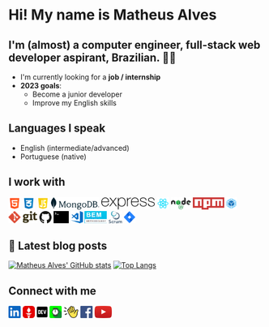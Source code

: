 # Hi! My name is **Matheus Alves**

## I'm (almost) a computer engineer, full-stack web developer aspirant, Brazilian. 👨‍🎓

- I'm currently looking for a **job / internship**
- **2023 goals**:
  - Become a junior developer
  - Improve my English skills

## Languages I speak

- English (intermediate/advanced)
- Portuguese (native)

## I work with

<div>
  <img src="./src/common/images/html.png" height="24">
  <img src="./src/common/images/css.png" height="24">
  <img src="./src/common/images/javascript.png" height="24">
  <img src="./src/common/images/mongodb.svg" height="24">
  <img src="./src/common/images/express.png" height="24">
  <img src="./src/common/images/react.png" height="24">
  <img src="./src/common/images/node.png" height="24">
  <img src="./src/common/images/npm.svg" height="24">
  <img src="./src/common/images/webpack.svg" height="24">
  <img src="./src/common/images/git.svg" height="24">
  <img src="./src/common/images/github.svg" height="24">
  <img src="./src/common/images/terminal.svg" height="24">
  <img src="./src/common/images/vs-code.svg" height="24">
  <img src="./src/common/images/bem.png" height="24">
  <img src="./src/common/images/scrum.png" height="24">
  <img src="./src/common/images/jira.svg" height="24">
</div>

## 📒 Latest blog posts

<!-- BLOG-POST-LIST:START -->
<!-- BLOG-POST-LIST:END -->

[![Matheus Alves' GitHub stats](https://github-readme-stats.vercel.app/api?username=matheus4lves)](https://github.com/anuraghazra/github-readme-stats)
[![Top Langs](https://github-readme-stats.vercel.app/api/top-langs/?username=matheus4lves&layout=compact&langs_count=10)](https://github.com/anuraghazra/github-readme-stats)

## Connect with me

[<img src="./src/common/images/linkedin.svg" height="24">][linkedin]
[<img src="./src/common/images/gettr.svg" height="24">][gettr]
[<img src="./src/common/images/dev-badge.svg" height="24">][dev.to]
[<img src="./src/common/images/hackernoon.png" height="24">][hackernoon]
[<img src="./src/common/images/clubhouse.svg" height="24">][clubhouse]
[<img src="./src/common/images/facebook.svg" height="24">][facebook]
[<img src="./src/common/images/youtube.svg" height="24">][youtube]

[linkedin]: https://www.linkedin.com/in/matheus4lves/
[gettr]: https://gettr.com/user/matheus4lves
[dev.to]: https://dev.to/matheus4lves
[hackernoon]: https://hackernoon.com/u/matheus4lves
[facebook]: https://www.facebook.com/profile.php?id=100003877646753
[youtube]: https://www.youtube.com/channel/UCOzFvIjNQ_h3nKWik71CTCQ
[clubhouse]: https://www.clubhouse.com/@matheus4lves?utm_medium=ch_profile&utm_campaign=HPaHzQVjJaqM_U8jw9IeBQ-797720
